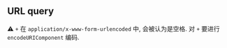 ## URL query
⚠️ `+` 在 `application/x-www-form-urlencoded` 中, 会被认为是空格. 
对 `+` 要进行 `encodeURIComponent` 编码.